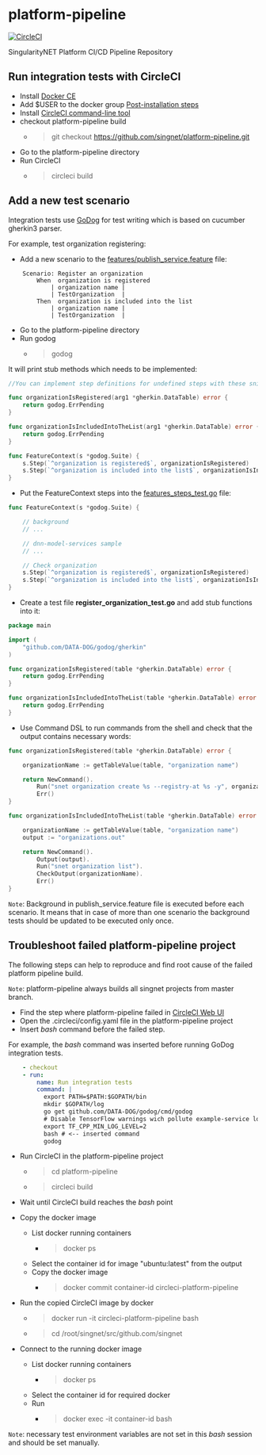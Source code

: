 # platform-pipeline

[![CircleCI](https://circleci.com/gh/singnet/platform-pipeline.svg?style=svg)](https://circleci.com/gh/singnet/platform-pipeline)

SingularityNET Platform CI/CD Pipeline Repository


## Run integration tests with CircleCI

* Install [Docker CE](https://docs.docker.com/install/linux/docker-ce/ubuntu)
* Add $USER to the docker group [Post-installation steps](https://docs.docker.com/install/linux/linux-postinstall)
* Install [CircleCI command-line tool](https://circleci.com/docs/2.0/local-cli)
* checkout platform-pipeline build
  * > git checkout https://github.com/singnet/platform-pipeline.git
* Go to the platform-pipeline directory
* Run CircleCI
  * > circleci build

## Add a new test scenario

Integration tests use [GoDog](https://github.com/DATA-DOG/godog) for test writing which is based on
cucumber gherkin3 parser.

For example, test organization registering:
* Add a new scenario to the [features/publish_service.feature](features/publish_service.feature) file:
```gherkin
	Scenario: Register an organization
		When  organization is registered
			| organization name |
			| TestOrganization  |
		Then  organization is included into the list
			| organization name |
			| TestOrganization  |
```
* Go to the platform-pipeline directory
* Run godog
  * > godog

It will print stub methods which needs to be implemented:
```go
//You can implement step definitions for undefined steps with these snippets:

func organizationIsRegistered(arg1 *gherkin.DataTable) error {
	return godog.ErrPending
}

func organizationIsIncludedIntoTheList(arg1 *gherkin.DataTable) error {
	return godog.ErrPending
}

func FeatureContext(s *godog.Suite) {
	s.Step(`^organization is registered$`, organizationIsRegistered)
	s.Step(`^organization is included into the list$`, organizationIsIncludedIntoTheList)
}
```

* Put the FeatureContext steps into the [features_steps_test.go](features_steps_test.go) file:
```go
func FeatureContext(s *godog.Suite) {

	// background
	// ...

	// dnn-model-services sample
	// ...

	// Check organization
	s.Step(`^organization is registered$`, organizationIsRegistered)
	s.Step(`^organization is included into the list$`, organizationIsIncludedIntoTheList)
}
```

* Create a test file **register_organization_test.go** and add stub functions into it:
```go
package main

import (
	"github.com/DATA-DOG/godog/gherkin"
)

func organizationIsRegistered(table *gherkin.DataTable) error {
	return godog.ErrPending
}

func organizationIsIncludedIntoTheList(table *gherkin.DataTable) error {
	return godog.ErrPending
}
```

* Use Command DSL to run commands from the shell and check that the output
contains necessary words:

```go
func organizationIsRegistered(table *gherkin.DataTable) error {

	organizationName := getTableValue(table, "organization name")

	return NewCommand().
		Run("snet organization create %s --registry-at %s -y", organizationName, registryAddress).
		Err()
}

func organizationIsIncludedIntoTheList(table *gherkin.DataTable) error {

	organizationName := getTableValue(table, "organization name")
	output := "organizations.out"

	return NewCommand().
		Output(output).
		Run("snet organization list").
		CheckOutput(organizationName).
		Err()
}
```

`Note`: Background in publish_service.feature file is executed before each scenario. It means that in case of
more than one scenario the background tests should be updated to be executed only once.


## Troubleshoot failed platform-pipeline project

The following steps can help to reproduce and find root cause of the failed platform pipeline build.

`Note`: platform-pipeline always builds all singnet projects from master branch.

* Find the step where platform-pipeline failed in [CircleCI Web UI](https://circleci.com/gh/singnet/platform-pipeline)
* Open the .circleci/config.yaml file in the platform-pipeline project
* Insert *bash* command before the failed step.

For example, the *bash* command was inserted before running GoDog integration tests.

```yaml
    - checkout
    - run:
        name: Run integration tests
        command: |
          export PATH=$PATH:$GOPATH/bin
          mkdir $GOPATH/log
          go get github.com/DATA-DOG/godog/cmd/godog
          # Disable TensorFlow warnings wich pollute example-service log file
          export TF_CPP_MIN_LOG_LEVEL=2
          bash # <-- inserted command
          godog
```

* Run CircleCI in the platform-pipeline project
  * > cd platform-pipeline
  * > circleci build
* Wait until CircleCI build reaches the *bash* point
* Copy the docker image
  * List docker running containers
    * > docker ps
  * Select the container id for image "ubuntu:latest" from the output
  * Copy the docker image
    * > docker commit container-id circleci-platform-pipeline
* Run the copied CircleCI image by docker
  * > docker run -it circleci-platform-pipeline bash
  * > cd /root/singnet/src/github.com/singnet

* Connect to the running docker image
  * List docker running containers
    * > docker ps
  * Select the container id for required docker
  * Run
    * > docker exec -it container-id bash

`Note`: necessary test environment variables are not set in this *bash* session and should be set manually.
